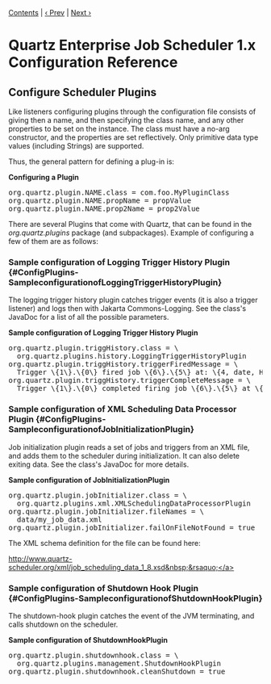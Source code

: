 <div class="secNavPanel"><a href=".">Contents</a> | <a href="ConfigListeners">&lsaquo;&nbsp;Prev</a> | <a href="ConfigRMI">Next&nbsp;&rsaquo;</a></div>





# Quartz Enterprise Job Scheduler 1.x Configuration Reference

## Configure Scheduler Plugins


Like listeners configuring plugins through the configuration file consists of giving then a name, and then specifying the class name, and any other properties to be set on the instance. The class must have a no-arg constructor, and the properties are set reflectively. Only primitive data type values (including Strings) are supported.

Thus, the general pattern for defining a plug-in is:

**Configuring a Plugin**

<pre>
org.quartz.plugin.NAME.class = com.foo.MyPluginClass
org.quartz.plugin.NAME.propName = propValue
org.quartz.plugin.NAME.prop2Name = prop2Value
</pre>







There are several Plugins that come with Quartz, that can be found in the *org.quartz.plugins* package (and subpackages).  Example of configuring a few of them are as follows:

### Sample configuration of Logging Trigger History Plugin {#ConfigPlugins-SampleconfigurationofLoggingTriggerHistoryPlugin}

The logging trigger history plugin catches trigger events (it is also a trigger listener) and logs then with Jakarta Commons-Logging.  See the class's JavaDoc for a list of all the possible parameters.

**Sample configuration of Logging Trigger History Plugin**

<pre>
org.quartz.plugin.triggHistory.class = \
  org.quartz.plugins.history.LoggingTriggerHistoryPlugin
org.quartz.plugin.triggHistory.triggerFiredMessage = \
  Trigger \{1\}.\{0\} fired job \{6\}.\{5\} at: \{4, date, HH:mm:ss MM/dd/yyyy}
org.quartz.plugin.triggHistory.triggerCompleteMessage = \
  Trigger \{1\}.\{0\} completed firing job \{6\}.\{5\} at \{4, date, HH:mm:ss MM/dd/yyyy\}.
</pre>





### Sample configuration of XML Scheduling Data Processor Plugin {#ConfigPlugins-SampleconfigurationofJobInitializationPlugin}

Job initialization plugin reads a set of jobs and triggers from an XML file, and adds them to the scheduler during initialization.  It can also delete exiting data.  See the class's JavaDoc for more details.

**Sample configuration of JobInitializationPlugin**

<pre class="code-java">org.quartz.plugin.jobInitializer.class = \
  org.quartz.plugins.xml.XMLSchedulingDataProcessorPlugin
org.quartz.plugin.jobInitializer.fileNames = \
  data/my_job_data.xml
org.quartz.plugin.jobInitializer.failOnFileNotFound = <span class="code-keyword">true</span>
</pre>


The XML schema definition for the file can be found here:

<a href="http://www.quartz-scheduler.org/xml/job_scheduling_data_1_8.xsd">http://www.quartz-scheduler.org/xml/job_scheduling_data_1_8.xsd&nbsp;&rsaquo;</a>


### Sample configuration of Shutdown Hook Plugin {#ConfigPlugins-SampleconfigurationofShutdownHookPlugin}

The shutdown-hook plugin catches the event of the JVM terminating, and calls shutdown on the scheduler.

**Sample configuration of ShutdownHookPlugin**

<pre>
org.quartz.plugin.shutdownhook.class = \
  org.quartz.plugins.management.ShutdownHookPlugin
org.quartz.plugin.shutdownhook.cleanShutdown = <span class="code-keyword">true</span>
</pre>





